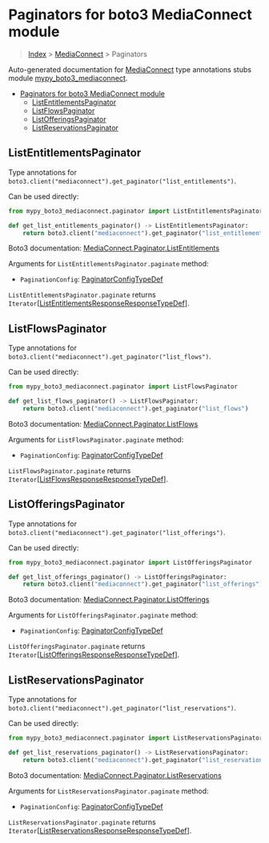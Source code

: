 # Paginators for boto3 MediaConnect module

> [Index](..) > [MediaConnect](.) > Paginators

Auto-generated documentation for
[MediaConnect](https://boto3.amazonaws.com/v1/documentation/api/latest/reference/services/mediaconnect.html#MediaConnect)
type annotations stubs module
[mypy_boto3_mediaconnect](https://pypi.org/project/mypy-boto3-mediaconnect/).

- [Paginators for boto3 MediaConnect module](#paginators-for-boto3-mediaconnect-module)
  - [ListEntitlementsPaginator](#listentitlementspaginator)
  - [ListFlowsPaginator](#listflowspaginator)
  - [ListOfferingsPaginator](#listofferingspaginator)
  - [ListReservationsPaginator](#listreservationspaginator)

## ListEntitlementsPaginator

Type annotations for
`boto3.client("mediaconnect").get_paginator("list_entitlements")`.

Can be used directly:

```python
from mypy_boto3_mediaconnect.paginator import ListEntitlementsPaginator

def get_list_entitlements_paginator() -> ListEntitlementsPaginator:
    return boto3.client("mediaconnect").get_paginator("list_entitlements")
```

Boto3 documentation:
[MediaConnect.Paginator.ListEntitlements](https://boto3.amazonaws.com/v1/documentation/api/latest/reference/services/mediaconnect.html#MediaConnect.Paginator.ListEntitlements)

Arguments for `ListEntitlementsPaginator.paginate` method:

- `PaginationConfig`:
  [PaginatorConfigTypeDef](./type_defs.md#paginatorconfigtypedef)

`ListEntitlementsPaginator.paginate` returns
`Iterator`\[[ListEntitlementsResponseResponseTypeDef](./type_defs.md#listentitlementsresponseresponsetypedef)\].

## ListFlowsPaginator

Type annotations for
`boto3.client("mediaconnect").get_paginator("list_flows")`.

Can be used directly:

```python
from mypy_boto3_mediaconnect.paginator import ListFlowsPaginator

def get_list_flows_paginator() -> ListFlowsPaginator:
    return boto3.client("mediaconnect").get_paginator("list_flows")
```

Boto3 documentation:
[MediaConnect.Paginator.ListFlows](https://boto3.amazonaws.com/v1/documentation/api/latest/reference/services/mediaconnect.html#MediaConnect.Paginator.ListFlows)

Arguments for `ListFlowsPaginator.paginate` method:

- `PaginationConfig`:
  [PaginatorConfigTypeDef](./type_defs.md#paginatorconfigtypedef)

`ListFlowsPaginator.paginate` returns
`Iterator`\[[ListFlowsResponseResponseTypeDef](./type_defs.md#listflowsresponseresponsetypedef)\].

## ListOfferingsPaginator

Type annotations for
`boto3.client("mediaconnect").get_paginator("list_offerings")`.

Can be used directly:

```python
from mypy_boto3_mediaconnect.paginator import ListOfferingsPaginator

def get_list_offerings_paginator() -> ListOfferingsPaginator:
    return boto3.client("mediaconnect").get_paginator("list_offerings")
```

Boto3 documentation:
[MediaConnect.Paginator.ListOfferings](https://boto3.amazonaws.com/v1/documentation/api/latest/reference/services/mediaconnect.html#MediaConnect.Paginator.ListOfferings)

Arguments for `ListOfferingsPaginator.paginate` method:

- `PaginationConfig`:
  [PaginatorConfigTypeDef](./type_defs.md#paginatorconfigtypedef)

`ListOfferingsPaginator.paginate` returns
`Iterator`\[[ListOfferingsResponseResponseTypeDef](./type_defs.md#listofferingsresponseresponsetypedef)\].

## ListReservationsPaginator

Type annotations for
`boto3.client("mediaconnect").get_paginator("list_reservations")`.

Can be used directly:

```python
from mypy_boto3_mediaconnect.paginator import ListReservationsPaginator

def get_list_reservations_paginator() -> ListReservationsPaginator:
    return boto3.client("mediaconnect").get_paginator("list_reservations")
```

Boto3 documentation:
[MediaConnect.Paginator.ListReservations](https://boto3.amazonaws.com/v1/documentation/api/latest/reference/services/mediaconnect.html#MediaConnect.Paginator.ListReservations)

Arguments for `ListReservationsPaginator.paginate` method:

- `PaginationConfig`:
  [PaginatorConfigTypeDef](./type_defs.md#paginatorconfigtypedef)

`ListReservationsPaginator.paginate` returns
`Iterator`\[[ListReservationsResponseResponseTypeDef](./type_defs.md#listreservationsresponseresponsetypedef)\].
